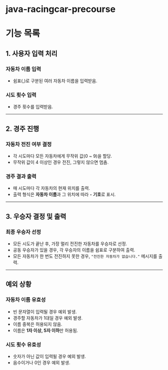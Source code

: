 # java-racingcar-precourse

# 기능 목록

## 1. 사용자 입력 처리

### 자동차 이름 입력
- 쉼표(,)로 구분된 여러 자동차 이름을 입력받음.

### 시도 횟수 입력
- 경주 횟수를 입력받음.

---

## 2. 경주 진행

### 자동차 전진 여부 결정
- 각 시도마다 모든 자동차에게 무작위 값(0 ~ 9)을 할당.
- 무작위 값이 4 이상인 경우 전진, 그렇지 않으면 멈춤.

### 경주 결과 출력
- 매 시도마다 각 자동차의 현재 위치를 출력.
- 출력 형식은 **자동차 이름**과 그 위치에 따라 **`-` 기호**로 표시.

---

## 3. 우승자 결정 및 출력

### 최종 우승자 선정
- 모든 시도가 끝난 후, 가장 멀리 전진한 자동차를 우승자로 선정.
- 공동 우승자가 있을 경우, 각 우승자의 이름을 쉼표로 구분하여 출력.
- 모든 자동차가 한 번도 전진하지 못한 경우, `"전진한 자동차가 없습니다."` 메시지를 출력.

---

## 예외 상황

### 자동차 이름 유효성
- 빈 문자열이 입력될 경우 예외 발생.
- 경주할 자동차가 1대일 경우 예외 발생.
- 이름 중복은 허용되지 않음.
- 이름은 **1자 이상, 5자 이하**만 허용됨.

### 시도 횟수 유효성
- 숫자가 아닌 값이 입력될 경우 예외 발생.
- 음수이거나 0인 경우 예외 발생.

